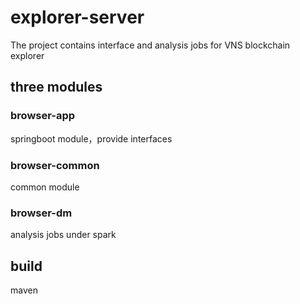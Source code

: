# explorer-server
The project contains interface and analysis jobs for VNS blockchain explorer

## three modules
### browser-app
springboot module，provide interfaces
### browser-common
common module
### browser-dm
analysis jobs under spark

## build
maven



